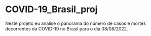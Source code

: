 # COVID-19_Brasil_proj
Neste projeto eu analise o panorama do número de casos e mortes decorrentes da COVID-19 no Brasil para o dia 08/08/2022.
